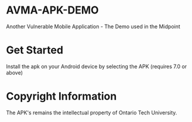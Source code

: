 # AVMA-APK-DEMO
Another Vulnerable Mobile Application - The Demo used in the Midpoint

# Get Started
Install the apk on your Android device by selecting the APK (requires 7.0 or above)

# Copyright Information
The APK's remains the intellectual property of Ontario Tech University.
